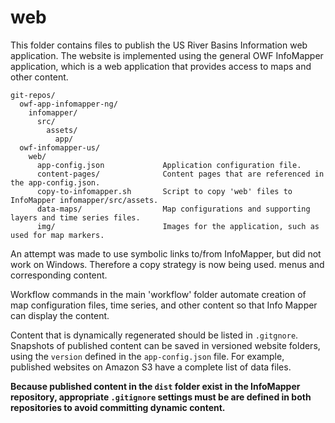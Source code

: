 # web #

This folder contains files to publish the US River Basins Information web application.
The website is implemented using the general OWF InfoMapper application,
which is a web application that provides access to maps and other content.

```
git-repos/
  owf-app-infomapper-ng/
    infomapper/
      src/
        assets/
          app/
  owf-infomapper-us/
    web/
      app-config.json             Application configuration file.
      content-pages/              Content pages that are referenced in the app-config.json.
      copy-to-infomapper.sh       Script to copy 'web' files to InfoMapper infomapper/src/assets.
      data-maps/                  Map configurations and supporting layers and time series files.
      img/                        Images for the application, such as used for map markers.
```

An attempt was made to use symbolic links to/from InfoMapper, but did not work on Windows.
Therefore a copy strategy is now being used.
menus and corresponding content.

Workflow commands in the main 'workflow' folder automate creation of map configuration files,
time series, and other content so that Info Mapper can display the content.

Content that is dynamically regenerated should be listed in `.gitgnore`.
Snapshots of published content can be saved in versioned website folders,
using the `version` defined in the `app-config.json` file.
For example, published websites on Amazon S3 have a complete list of data files.

**Because published content in the `dist` folder exist in the InfoMapper repository,
appropriate `.gitignore` settings must be are defined in both repositories to avoid committing dynamic content.**
